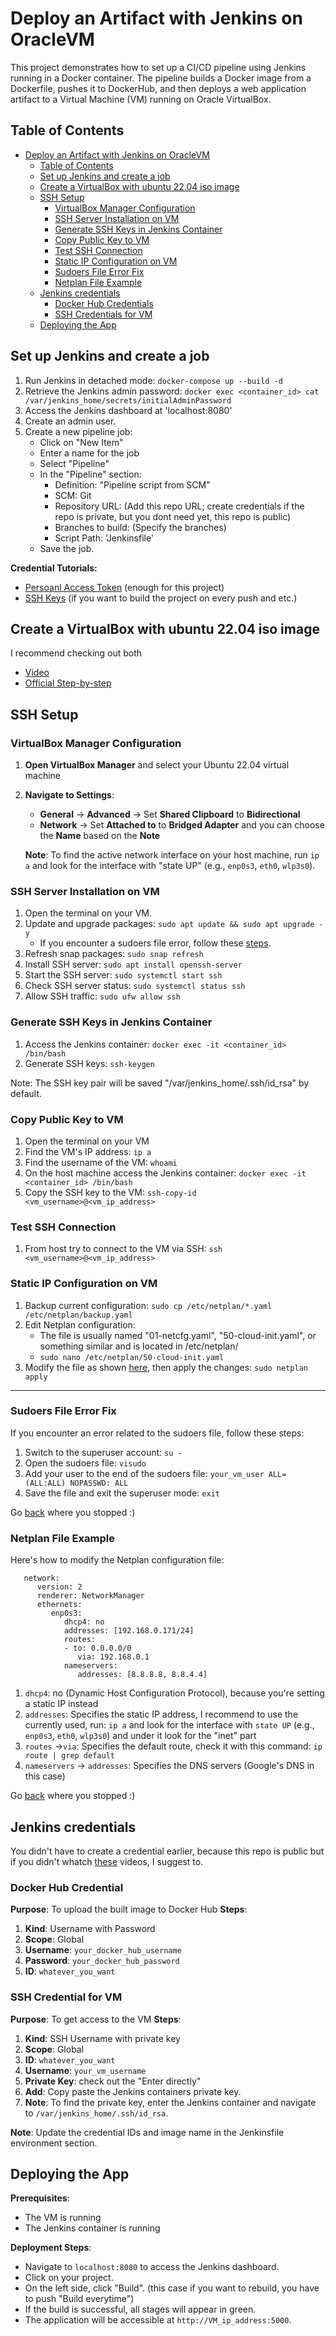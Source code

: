 # Deploy an Artifact with Jenkins on OracleVM

This project demonstrates how to set up a CI/CD pipeline using Jenkins running in a Docker container. The pipeline builds a Docker image from a Dockerfile, pushes it to DockerHub, and then deploys a web application artifact to a Virtual Machine (VM) running on Oracle VirtualBox.


## Table of Contents

- [Deploy an Artifact with Jenkins on OracleVM](#deploy-an-artifact-with-jenkins-on-oraclevm)
  - [Table of Contents](#table-of-contents)
  - [Set up Jenkins and create a job](#set-up-jenkins-and-create-a-job)
  - [Create a VirtualBox with ubuntu 22.04 iso image](#create-a-virtualbox-with-ubuntu-2204-iso-image)
  - [SSH Setup](#ssh-setup)
    - [VirtualBox Manager Configuration](#virtualbox-manager-configuration)
    - [SSH Server Installation on VM](#ssh-server-installation-on-vm)
    - [Generate SSH Keys in Jenkins Container](#generate-ssh-keys-in-jenkins-container)
    - [Copy Public Key to VM](#copy-public-key-to-vm)
    - [Test SSH Connection](#test-ssh-connection)
    - [Static IP Configuration on VM](#static-ip-configuration-on-vm)
    - [Sudoers File Error Fix](#sudoers-file-error-fix)
    - [Netplan File Example](#netplan-file-example)
  - [Jenkins credentials](#jenkins-credentials)
    - [Docker Hub Credentials](#docker-hub-credentials)
    - [SSH Credentials for VM](#ssh-credentials-for-vm)
  - [Deploying the App](#deploying-the-app)


## Set up Jenkins and create a job

   1. Run Jenkins in detached mode: `docker-compose up --build -d`
   2. Retrieve the Jenkins admin password: `docker exec <container_id> cat /var/jenkins_home/secrets/initialAdminPassword`    
   3. Access the Jenkins dashboard at 'localhost:8080'
   4. Create an admin user.
   5. Create a new pipeline job:
      - Click on "New Item"
      - Enter a name for the job
      - Select "Pipeline"
      - In the "Pipeline" section:
        - Definition: "Pipeline script from SCM"
        - SCM: Git
        - Repository URL: (Add this repo URL; create credentials if the repo is private, but you dont need yet, this repo is public)
        - Branches to build: (Specify the branches)
        - Script Path: 'Jenkinsfile'
      - Save the job.

   <a name="credential-tutorials"></a>
   **Credential Tutorials:**
   - [Persoanl Access Token](https://youtu.be/AYohbnOqox0?si=LFLyRh7zO5yqRPr7) (enough for this project)
   - [SSH Keys](https://youtu.be/9-ij0cJLDz4?si=AJGXiLVGv5dkthC9) (if you want to build the project on every push and etc.)

 
## Create a VirtualBox with ubuntu 22.04 iso image

   I recommend checking out both
   - [Video](https://youtu.be/nvdnQX9UkMY?si=4ZYKGq5R6lCtqlqZ)
   - [Official Step-by-step](https://ubuntu.com/tutorials/how-to-run-ubuntu-desktop-on-a-virtual-machine-using-virtualbox#1-overview)


## SSH Setup
      
### VirtualBox Manager Configuration

  1. **Open VirtualBox Manager** and select your Ubuntu 22.04 virtual machine
  2. **Navigate to Settings**:
      - **General** -> **Advanced** -> Set **Shared Clipboard** to **Bidirectional**
      - **Network** -> Set **Attached to** to **Bridged Adapter** and you can choose the **Name** based on the **Note**

      **Note**: To find the active network interface on your host machine, run `ip a` and look for the interface with "state UP" (e.g., `enp0s3`, `eth0`, `wlp3s0`).

### SSH Server Installation on VM

   1. Open the terminal on your VM.
   <a name="ssh-server-installation-step-2"></a>
   2. Update and upgrade packages: `sudo apt update && sudo apt upgrade -y`
        - If you encounter a sudoers file error, follow these [steps](#sudoers-file-error-fix).
   3. Refresh snap packages: `sudo snap refresh`
   4. Install SSH server: `sudo apt install openssh-server`
   5. Start the SSH server: `sudo systemctl start ssh`
   6. Check SSH server status: `sudo systemctl status ssh`
   7. Allow SSH traffic: `sudo ufw allow ssh`

### Generate SSH Keys in Jenkins Container

   1. Access the Jenkins container: `docker exec -it <container_id> /bin/bash`
   2. Generate SSH keys: `ssh-keygen`

   Note: The SSH key pair will be saved "/var/jenkins_home/.ssh/id_rsa" by default.

### Copy Public Key to VM

   1. Open the terminal on your VM
   2. Find the VM's IP address: `ip a`
   3. Find the username of the VM: `whoami`
   4. On the host machine access the Jenkins container: `docker exec -it <container_id> /bin/bash`
   5. Copy the SSH key to the VM: `ssh-copy-id <vm_username>@<vm_ip_address>`

### Test SSH Connection

   1. From host try to connect to the VM via SSH: `ssh <vm_username>@<vm_ip_address>`
      
### Static IP Configuration on VM

   1. Backup current configuration: `sudo cp /etc/netplan/*.yaml /etc/netplan/backup.yaml`
   2. Edit Netplan configuration:
      - The file is usually named "01-netcfg.yaml", "50-cloud-init.yaml", or something similar and is located in /etc/netplan/
      - `sudo nano /etc/netplan/50-cloud-init.yaml`
   <a name="static-ip-configuration-on-vm-step-3"></a>
   3. Modify the file as shown [here](#netplan-file-example), then apply the changes: `sudo netplan apply`
       
---
### Sudoers File Error Fix

   If you encounter an error related to the sudoers file, follow these steps:

   1. Switch to the superuser account: `su -`
   2. Open the sudoers file: `visudo`
   3. Add your user to the end of the sudoers file: `your_vm_user ALL=(ALL:ALL) NOPASSWD: ALL`
   4. Save the file and exit the superuser mode: `exit`
   
   Go [back](#ssh-server-installation-step-2) where you stopped :)

### Netplan File Example

Here's how to modify the Netplan configuration file:

   ```
      network:
         version: 2
         renderer: NetworkManager
         ethernets:
            enp0s3:
               dhcp4: no
               addresses: [192.168.0.171/24]
               routes:
               - to: 0.0.0.0/0
                  via: 192.168.0.1
               nameservers:
                  addresses: [8.8.8.8, 8.8.4.4]

   ```
   1. `dhcp4`: no (Dynamic Host Configuration Protocol), because you're setting a static IP instead
   2. `addresses`: Specifies the static IP address, I recommend to use the currently used, run: `ip a` and look for the interface with `state UP` (e.g., `enp0s3`, `eth0`, `wlp3s0`) and under it look for the "inet" part
   3. `routes` ->`via`: Specifies the default route, check it with this command: `ip route | grep default`
   4. `nameservers` -> `addresses`: Specifies the DNS servers (Google's DNS in this case)

   Go [back](#static-ip-configuration-on-vm-step-3) where you stopped :)
   

## Jenkins credentials

   You didn't have to create a credential earlier, because this repo is public but if you didn't whatch [these](#credential-tutorials) videos, I suggest to.

### Docker Hub Credential

   **Purpose**: To upload the built image to Docker Hub
   **Steps**:
   1. **Kind**: Username with Password
   2. **Scope**: Global
   3. **Username**: `your_docker_hub_username`
   4. **Password**: `your_docker_hub_password`
   5. **ID**: `whatever_you_want`
              
### SSH Credential for VM

   **Purpose**: To get access to the VM
   **Steps**:
   1. **Kind**: SSH Username with private key
   2. **Scope**: Global
   3. **ID**: `whatever_you_want`
   4. **Username**: `your_vm_username`
   5. **Private Key**: check out the "Enter directly"
   6. **Add**: Copy paste the Jenkins containers private key.
   7. **Note**: To find the private key, enter the Jenkins container and navigate to `/var/jenkins_home/.ssh/id_rsa`.

   **Note**: Update the credential IDs and image name in the Jenkinsfile environment section.
  

## Deploying the App

**Prerequisites**:
  - The VM is running
  - The Jenkins container is running

**Deployment Steps**:
  - Navigate to `localhost:8080` to access the Jenkins dashboard.
  - Click on your project.
  - On the left side, click "Build". (this case if you want to rebuild, you have to push "Build everytime")
  - If the build is successful, all stages will appear in green.
  - The application will be accessible at `http://VM_ip_address:5000`.
